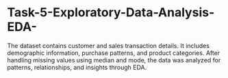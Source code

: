# Task-5-Exploratory-Data-Analysis-EDA-
The dataset contains customer and sales transaction details. It includes demographic information, purchase patterns, and product categories. After handling missing values using median and mode, the data was analyzed for patterns, relationships, and insights through EDA.
